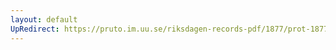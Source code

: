 ```yaml
---
layout: default
UpRedirect: https://pruto.im.uu.se/riksdagen-records-pdf/1877/prot-1877--ak--046.pdf
---
```

